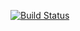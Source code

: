 [![Build Status](https://travis-ci.org/krilek/RomanNumerals.svg?branch=master)](https://travis-ci.org/krilek/RomanNumerals)